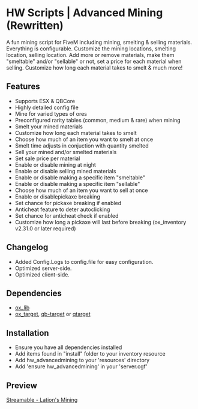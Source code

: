 # HW Scripts | Advanced Mining (Rewritten)
A fun mining script for FiveM including mining, smelting & selling materials. Everything is configurable. Customize the mining locations, smelting location, selling location. Add more or remove materials, make them "smeltable" and/or "sellable" or not, set a price for each material when selling. Customize how long each material takes to smelt & much more!

## Features
- Supports ESX & QBCore
- Highly detailed config file
- Mine for varied types of ores
- Preconfigured rarity tables (common, medium & rare) when mining
- Smelt your mined materials
- Customize how long each material takes to smelt
- Choose how much of an item you want to smelt at once
- Smelt time adjusts in conjuction with quantity smelted
- Sell your mined and/or smelted materials
- Set sale price per material
- Enable or disable mining at night
- Enable or disable selling mined materials
- Enable or disable making a specific item "smeltable"
- Enable or disable making a specific item "sellable"
- Choose how much of an item you want to sell at once
- Enable or disablepickaxe breaking
- Set chance for pickaxe breaking if enabled
- Anticheat feature to deter autoclicking
- Set chance for anticheat check if enabled
- Customize how long a pickaxe will last before breaking (ox_inventory v2.31.0 or later required)

## Changelog
- Added Config.Logs to config.file for easy configuration.
- Optimized server-side.
- Optimized client-side.

## Dependencies
- [ox_lib](https://github.com/overextended/ox_lib/releases)
- [ox_target](https://github.com/overextended/ox_target/releases), [qb-target](https://github.com/qbcore-framework/qb-target) or [qtarget](https://github.com/overextended/ox_target/releases)

## Installation
- Ensure you have all dependencies installed
- Add items found in "install" folder to your inventory resource
- Add hw_advancedmining to your 'resources' directory
- Add 'ensure hw_advancedmining' in your 'server.cgf'

## Preview
[Streamable - Lation's Mining](https://streamable.com/q8xp0l)
